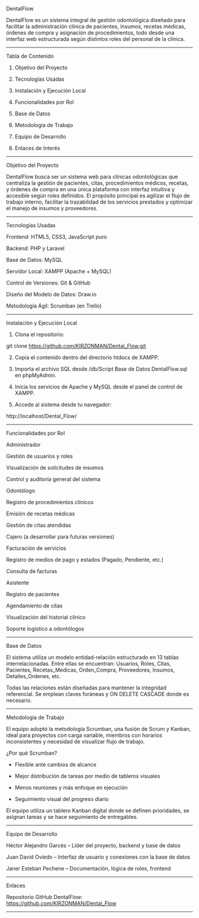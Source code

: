 DentalFlow

DentalFlow es un sistema integral de gestión odontológica diseñado para facilitar la administración clínica de pacientes, insumos, recetas médicas, órdenes de compra y asignación de procedimientos, todo desde una interfaz web estructurada según distintos roles del personal de la clínica.


---

Tabla de Contenido

1. Objetivo del Proyecto

2. Tecnologías Usadas

3. Instalación y Ejecución Local

4. Funcionalidades por Rol

5. Base de Datos

6. Metodología de Trabajo

7. Equipo de Desarrollo

8. Enlaces de Interés

---

Objetivo del Proyecto

DentalFlow busca ser un sistema web para clínicas odontológicas que centraliza la gestión de pacientes, citas, procedimientos médicos, recetas, y órdenes de compra en una única plataforma con interfaz intuitiva y accesible según roles definidos. El propósito principal es agilizar el flujo de trabajo interno, facilitar la trazabilidad de los servicios prestados y optimizar el manejo de insumos y proveedores.


---

Tecnologías Usadas

Frontend: HTML5, CSS3, JavaScript puro

Backend: PHP y Laravel

Base de Datos: MySQL

Servidor Local: XAMPP (Apache + MySQL)

Control de Versiones: Git & GitHub

Diseño del Modelo de Datos: Draw.io

Metodología Ágil: Scrumban (en Trello)

---

Instalación y Ejecución Local

1. Clona el repositorio:

git clone https://github.com/KIRZONMAN/Dental_Flow.git

2. Copia el contenido dentro del directorio htdocs de XAMPP.

3. Importa el archivo SQL desde /db/Script Base de Datos DentalFlow.sql en phpMyAdmin.

4. Inicia los servicios de Apache y MySQL desde el panel de control de XAMPP.

5. Accede al sistema desde tu navegador:

http://localhost/Dental_Flow/

---

Funcionalidades por Rol

Administrador

Gestión de usuarios y roles

Visualización de solicitudes de insumos

Control y auditoría general del sistema


Odontólogo

Registro de procedimientos clínicos

Emisión de recetas médicas

Gestión de citas atendidas


Cajero (a desarrollar para futuras versiones)

Facturación de servicios

Registro de medios de pago y estados (Pagado, Pendiente, etc.)

Consulta de facturas


Asistente

Registro de pacientes

Agendamiento de citas

Visualización del historial clínico

Soporte logístico a odontólogos

---

Base de Datos

El sistema utiliza un modelo entidad-relación estructurado en 13 tablas interrelacionadas. Entre ellas se encuentran:
Usuarios, Roles, Citas, Pacientes, Recetas_Medicas, Orden_Compra, Proveedores, Insumos, Detalles_Ordenes, etc.

Todas las relaciones están diseñadas para mantener la integridad referencial. Se emplean claves foráneas y ON DELETE CASCADE donde es necesario.

---

Metodología de Trabajo

El equipo adoptó la metodología Scrumban, una fusión de Scrum y Kanban, ideal para proyectos con carga variable, miembros con horarios inconsistentes y necesidad de visualizar flujo de trabajo.

¿Por qué Scrumban?

* Flexible ante cambios de alcance

* Mejor distribución de tareas por medio de tableros visuales

* Menos reuniones y más enfoque en ejecución

* Seguimiento visual del progreso diario


El equipo utiliza un tablero Kanban digital donde se definen prioridades, se asignan tareas y se hace seguimiento de entregables.

---

Equipo de Desarrollo

Héctor Alejandro Garcés – Líder del proyecto, backend y base de datos

Juan David Oviedo – Interfaz de usuario y conexiones con la base de datos

Janer Esteban Pechene – Documentación, lógica de roles, frontend

---

Enlaces

Repositorio GitHub DentalFlow: https://github.com/KIRZONMAN/Dental_Flow

---